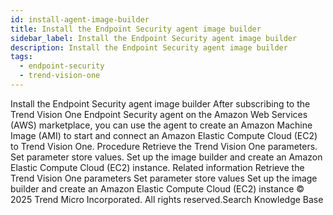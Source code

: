 ```yaml
---
id: install-agent-image-builder
title: Install the Endpoint Security agent image builder
sidebar_label: Install the Endpoint Security agent image builder
description: Install the Endpoint Security agent image builder
tags:
  - endpoint-security
  - trend-vision-one
---
```


 Install the Endpoint Security agent image builder After subscribing to the Trend Vision One Endpoint Security agent on the Amazon Web Services (AWS) marketplace, you can use the agent to create an Amazon Machine Image (AMI) to start and connect an Amazon Elastic Compute Cloud (EC2) to Trend Vision One. Procedure Retrieve the Trend Vision One parameters. Set parameter store values. Set up the image builder and create an Amazon Elastic Compute Cloud (EC2) instance. Related information Retrieve the Trend Vision One parameters Set parameter store values Set up the image builder and create an Amazon Elastic Compute Cloud (EC2) instance © 2025 Trend Micro Incorporated. All rights reserved.Search Knowledge Base